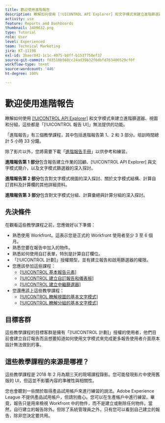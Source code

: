 ```yaml
---
title: 歡迎使用進階報告
description: 瞭解如何使用 [!UICONTROL API Explorer] 和文字模式來建立進階篩選器、視圖和分組，這些均是「[!UICONTROL 報告 UI]」無法提供的功能。
activity: use
feature: Reports and Dashboards
thumbnail: 3409632.png
type: Tutorial
role: User
level: Experienced
team: Technical Marketing
jira: KT-11198
exl-id: 3baec042-1c1c-4075-b8ff-b1537758ef37
source-git-commit: f03518b568cc24ad39b32f6dbfd763400529cf0f
workflow-type: tm+mt
source-wordcount: '446'
ht-degree: 100%

---
```


# 歡迎使用進階報告

瞭解如何使用 [[!UICONTROL API Explorer]](https://developer.adobe.com/workfront/api-explorer/) 和文字模式來建立進階篩選器、視圖和分組，這些都是「[!UICONTROL 報告 UI]」無法提供的功能。

「進階報告」有三個教學課程，其中包括進階報告第 1、2 和 3 部分。培訓時間總計 5 小時 33 分鐘。

除了影片以外，您將需要下載「[進階報告手冊](/help/assets/advanced-reporting-manual.pdf)」以供參考和練習。

**進階報告第 1 部分**&#x200B;包含報告建立作業的回顧、[!UICONTROL API Explorer] 與文字模式簡介，以及文字模式篩選器的深入探討。

**進階報告第 2 部分**&#x200B;包含對文字模式視圖的深入探討、關於文字模式結構、計算自訂資料及計算欄的其他詳細資料。

**進階報告第 3 部分**&#x200B;包含對文字模式分組、計算彙總與計算分組的深入探討。

## 先決條件

在觀看這些教學課程之前，您應做好以下準備：

* 熟悉使用 Workfront。這表示您是正式的 Workfront 使用者至少 3 至 6 個月。
* 熟悉您要在報告中加入的物件。
* 熟悉如何使用自訂表單，特別是計算自訂欄位。
* 「[!UICONTROL 計劃]」授權類型，並有建立報告和啟用篩選器的權限。
* 您應該參加這些課程：
   * [[!UICONTROL 基本報告元素]](https://experienceleague.adobe.com/docs/courses/using/workfront-u-1-2022-1-reporting.html)
   * [[!UICONTROL 建立自訂報告和儀表板]](https://experienceleague.adobe.com/docs/courses/using/workfront-u-1-2022-3-reporting.html)
   * [[!UICONTROL 建立中繼篩選器]](https://experienceleague.adobe.com/docs/courses/using/workfront-u-1-2022-2-reporting.html)
* 您還應該上這些教學課程：
   * [[!UICONTROL 瞭解視圖的基本文字模式]](https://experienceleague.adobe.com/docs/workfront-learn/tutorials-workfront/reporting/intermediate-reporting/basic-text-mode-for-views.html?lang=zh-Hant)
   * [[!UICONTROL 瞭解分組的基本文字模式]](https://experienceleague.adobe.com/docs/workfront-learn/tutorials-workfront/reporting/intermediate-reporting/basic-text-mode-for-groupings.html?lang=zh-Hant)

## 目標客群

這些教學課程的目標客群是擁有「[!UICONTROL 計劃]」授權的使用者，他們目前會建立自訂報告而且想要知道如何使用文字模式來完成更多報告使用者介面原本設計無法做到的事。

## 這些教學課程的來源是哪裡？

這些教學課程是 2018 年 2 月為期三天的現場課程錄影。您可能發現影片中使用舊版的 UI，但這並不影響內容的準確性與相關性。

您也會聽到一些關於取得產品試用帳戶來進行練習的說法。Adobe Experience League 不提供產品試用帳戶，但請別擔心。您可以在生產帳戶中進行練習。畢竟，報告只是用來檢視 Workfront 中的物件，而不是建立或刪除任何物件。當然，自行建立的報告除外。但除了系統管理員之外，只有您可以看到自己建立的報告，除非您決定要共用。
